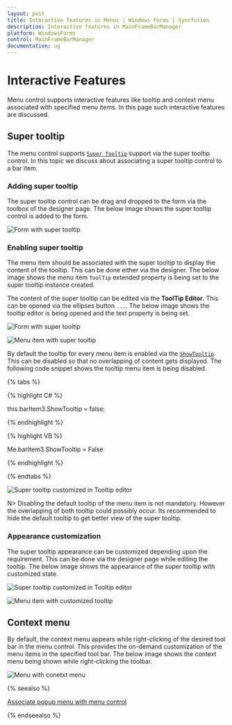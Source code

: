 ```yaml
---
layout: post
title: Interactive features in Menus | Windows Forms | Syncfusion
description: Interactive features in MainFrameBarManager
platform: WindowsForms
control: MainFrameBarManager 
documentation: ug
---
```


# Interactive Features

Menu control supports interactive features like tooltip and context menu associated with specified menu items. In this page such interactive features are discussed.

## Super tooltip

The menu control supports [`Super Tooltip`](https://help.syncfusion.com/cr/windowsforms/Syncfusion.Windows.Forms.Tools.SuperToolTip.html) support via the super tooltip control. In this topic we discuss about associating a super tooltip control to a bar item.

### Adding super tooltip

The super tooltip control can be drag and dropped to the form via the toolbox of the designer page. The below image shows the super tooltip control is added to the form.

![Form with super tooltip](Interactive-Features-images/superToolTip_Form_Designer.png)

### Enabling super tooltip

The menu item should be associated with the super tooltip to display the content of the tooltip. This can be done either via the designer. The below image shows the menu item `ToolTip` extended property is being set to the super tooltip instance created.

The content of the super tooltip can be edited via the **ToolTip Editor**. This can be opened via the ellipses button `...`. The below image shows the tooltip editor is being opened and the text property is being set.

![Form with super tooltip](Interactive-Features-images/toolTipEditor.png)

![Menu item with super tooltip](Interactive-Features-images/toolTipEditor_TextUpdated.png)

By default the tooltip for every menu item is enabled via the [`ShowTooltip`](https://help.syncfusion.com/cr/windowsforms/Syncfusion.Windows.Forms.Tools.XPMenus.BarItem.html#Syncfusion_Windows_Forms_Tools_XPMenus_BarItem_ShowTooltip). This can be disabled so that no overlapping of content gets displayed. The following code snippet shows the tooltip menu item is being disabled.

{% tabs %}

{% highlight C# %}

this.barItem3.ShowTooltip = false;

{% endhighlight %}

{% highlight VB %}

Me.barItem3.ShowTooltip = False

{% endhighlight %}

{% endtabs %}

![Super tooltip customized in Tooltip editor](Interactive-Features-images/menuItem_with_SuperToolTip.png)

N> Disabling the default tooltip of the menu item is not mandatory. However the overlapping of both tooltip could possibly occur. Its recommended to hide the default tooltip to get better view of the super tooltip.

### Appearance customization

The super tooltip appearance can be customized depending upon the requirement. This can be done via the designer page while editing the tooltip. The below image shows the appearance of the super tooltip with customized state.

![Super tooltip customized in Tooltip editor](Interactive-Features-images/toolTipEditor_Styling.png)

![Menu item with customized tooltip](Interactive-Features-images/menuItem_with_SuperToolTip_Customized.png)

## Context menu

By default, the context menu appears while right-clicking of the desired tool bar in the menu control. This provides the on-demand customization of the menu items in the specified tool bar. The below image shows the context menu being shown while right-clicking the toolbar.

![Menu with conetxt menu](Interactive-Features-images/contextMenu_in_Toolbar.png)

{% seealso %}

[Associate popup menu with menu control](https://help.syncfusion.com/windowsforms/popupmenu/faq/how-to-associate-popup-menu-with-barmanager)

{% endseealso %}
